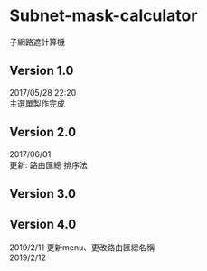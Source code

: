 # Subnet-mask-calculator
子網路遮計算機
## Version 1.0
2017/05/28 22:20<br>
主選單製作完成

## Version 2.0
2017/06/01<br>
更新: 路由匯總 排序法

## Version 3.0



## Version 4.0
2019/2/11 更新menu、更改路由匯總名稱<br>
2019/2/12 
